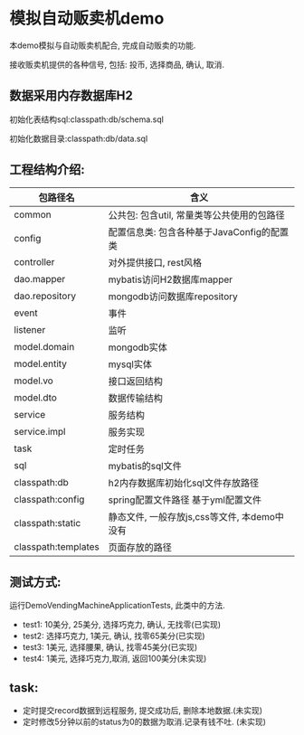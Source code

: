 # 模拟自动贩卖机demo

本demo模拟与自动贩卖机配合, 完成自动贩卖的功能. 

接收贩卖机提供的各种信号, 包括:  投币, 选择商品, 确认, 取消. 

## 数据采用内存数据库H2

初始化表结构sql:classpath:db/schema.sql

初始化数据目录:classpath:db/data.sql

## 工程结构介绍:

| 包路径名            | 含义                                         |
| ------------------- | -------------------------------------------- |
| common              | 公共包: 包含util, 常量类等公共使用的包路径   |
| config              | 配置信息类: 包含各种基于JavaConfig的配置类   |
| controller          | 对外提供接口, rest风格                       |
| dao.mapper          | mybatis访问H2数据库mapper                      |
| dao.repository      | mongodb访问数据库repository                  |
| event               | 事件                                         |
| listener            | 监听                                         |
| model.domain        | mongodb实体                                  |
| model.entity        | mysql实体                                    |
| model.vo            | 接口返回结构                                 |
| model.dto           | 数据传输结构                                 |
| service             | 服务结构                                     |
| service.impl        | 服务实现                                     |
| task                | 定时任务                                     |
| sql                 | mybatis的sql文件                             |
| classpath:db        | h2内存数据库初始化sql文件存放路径            |
| classpath:config    | spring配置文件路径  基于yml配置文件          |
| classpath:static    | 静态文件, 一般存放js,css等文件, 本demo中没有 |
| classpath:templates | 页面存放的路径                               |


## 测试方式:
运行DemoVendingMachineApplicationTests, 此类中的方法.
  - test1: 10美分, 25美分, 选择巧克力, 确认, 无找零(已实现)
  - test2: 选择巧克力, 1美元, 确认, 找零65美分(已实现)
  - test3: 1美元, 选择腰果, 确认, 找零45美分(已实现)
  - test4: 1美元, 选择巧克力,取消, 返回100美分(未实现) 
  
## task:
  - 定时提交record数据到远程服务, 提交成功后, 删除本地数据.(未实现)
  - 定时修改5分钟以前的status为0的数据为取消.记录有钱不吐. (未实现)

  